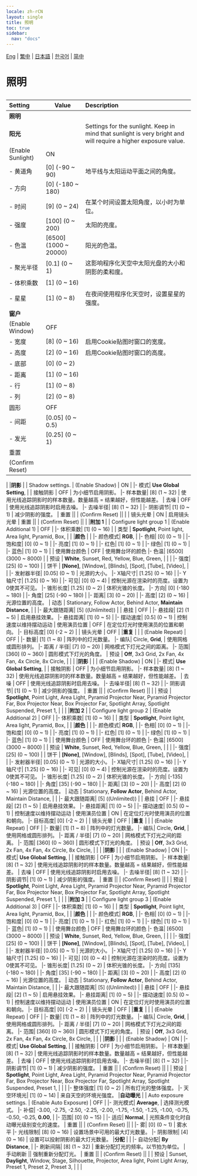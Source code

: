 ```yaml
---
locale: zh-rCN
layout: single
title: 照明
toc: true
sidebar:
  nav: "docs"
---
```

[Eng](/dancexr/menu/2025.4/scene/lighting.md) | [繁中](/tw/dancexr/menu/2025.4/scene/lighting.md) | [日本語](/jp/dancexr/menu/2025.4/scene/lighting.md) | [한국어](/kr/dancexr/menu/2025.4/scene/lighting.md) | [简中](/zh/dancexr/menu/2025.4/scene/lighting.md)
# 照明
## 
| Setting | Value | Description |
| :--- | --- | :--- |
|**照明** | | 
|**阳光** | | Settings for the sunlight. Keep in mind that sunlight is very bright and will require a higher exposure value.
| (Enable Sunlight) | ON | 
|- 黄道角| [0] (-90 ~ 90) | 地平线与太阳运动平面之间的角度。
|- 方向| [0] (-180 ~ 180) | 
|- 时间| [9] (0 ~ 24) | 在某个时间设置太阳角度，以小时为单位。
|- 强度| [100] (0 ~ 200) | 太阳的亮度。
|- 色温| [6500] (1000 ~ 20000) | 阳光的色温。
|- 聚光半径| [0.1] (0 ~ 1) | 这影响程序化天空中太阳光盘的大小和阴影的柔和度。
|- 体积乘数| [1] (0 ~ 16) | 
|- 星星| [1] (0 ~ 8) | 在夜间使用程序化天空时，设置星星的强度。
|**窗户** | | 
| (Enable Window) | OFF | 
|- 宽度| [8] (0 ~ 16) | 启用Cookie贴图时窗口的宽度。
|- 高度| [2] (0 ~ 16) | 启用Cookie贴图时窗口的高度。
|- 底部| [0] (0 ~ 2) | 
|- 距离| [1] (0 ~ 16) | 
|- 行| [1] (0 ~ 8) | 
|- 列| [2] (0 ~ 8) | 
| 圆形 | OFF | 
|- 间距| [0.05] (0 ~ 0.5) | 
|- 发光| [0.25] (0 ~ 1) | 
| 重置 || 
| (Confirm Reset) || 
|
|**阴影** | | Shadow settings.
| (Enable Shadow) | ON | 
|- 模式|  **Use Global Setting**,  | 
| 接触阴影 | OFF | 为小细节启用阴影。
|- 样本数量| [8] (1 ~ 32) | 使用光线追踪阴影时的样本数量。数量越高 = 结果越好，但性能越差。
| 去噪 | OFF | 使用光线追踪阴影时启用去噪。
|- 去噪半径| [8] (1 ~ 32) | 
|- 阴影调节| [1] (0 ~ 1) | 减少阴影的强度。
| 重置 || 
| (Confirm Reset) || 
|
| 镜头光晕 | ON | 启用镜头光晕
| 重置 || 
| (Confirm Reset) || 
|
|**附加 1** | | Configure light group 1
| (Enable Additional 1) | OFF | 
|- 体积乘数| [1] (0 ~ 16) | 
| 类型 |  **Spotlight**,  Point light,  Area light,  Pyramid,  Box,  |  |
|**颜色** | | 
|- 颜色模式|  **RGB**,  | 
|- 色相| [0] (0 ~ 1) | 
|- 饱和度| [0] (0 ~ 1) | 
|- 亮度| [1] (0 ~ 1) | 
|- 红色| [1] (0 ~ 1) | 
|- 绿色| [1] (0 ~ 1) | 
|- 蓝色| [1] (0 ~ 1) | 
| 使用舞台颜色 | OFF | 使用舞台环的颜色
|- 色温| [6500] (3000 ~ 8000) | 
| 预设 |  **White**,  Sunset,  Red,  Yellow,  Blue,  Green,  |  |
|
|- 强度| [25] (0 ~ 100) | 
| 饼干 |  **[None]**,  [Window],  [Blinds],  [Spot],  [Tube],  [Video],  |  |
|- 发射器半径| [0.05] (0 ~ 1) | 光源的大小。
|- X轴尺寸| [1.25] (0 ~ 16) | 
|- Y轴尺寸| [1.25] (0 ~ 16) | 
|- 可见| [0] (0 ~ 4) | 控制光源在渲染时的亮度。设置为0使其不可见。
|- 锥形长度| [1.25] (0 ~ 2) | 体积光锥的长度。
|- 方向| [0] (-180 ~ 180) | 
|- 角度| [25] (-90 ~ 180) | 
|- 距离| [3] (0 ~ 20) | 
|- 高度| [2] (0 ~ 16) | 光源位置的高度。
| 动态 |  Stationary,  Follow Actor,  Behind Actor,  **Maintain Distance**,  |  |
|- 最大跟随距离| [5] ((Unlimited)) | 
| 悬挂 | OFF | 
|- 悬挂段| [2] (1 ~ 5) | 启用悬挂效果。
|- 悬挂距离| [1] (0 ~ 5) | 
|- 摆动速度| [0.5] (0 ~ 1) | 控制速度以维持摆动运动
| 使用演员位置 | OFF | 在定位灯光时使用演员的位置和朝向。
|- 目标高度| [0] (-2 ~ 2) | 
| 镜头光晕 | OFF | 
|**重复** | | 
| (Enable Repeat) | OFF | 
|- 数量| [1] (1 ~ 8) | 阵列中的灯光数量。
|- 编队|  Circle,  **Grid**,  | 使用网格或圆形排列。
|- 距离 / 半径| [7] (0 ~ 20) | 网格模式下灯光之间的距离。
|- 范围| [360] (0 ~ 360) | 圆形模式下灯光的角度。
| 预设 |  **Off**,  3x3 Grid,  2x Fan,  4x Fan,  4x Circle,  8x Circle,  |  |
|
|**阴影** | | 
| (Enable Shadow) | ON | 
|- 模式|  **Use Global Setting**,  | 
| 接触阴影 | OFF | 为小细节启用阴影。
|- 样本数量| [8] (1 ~ 32) | 使用光线追踪阴影时的样本数量。数量越高 = 结果越好，但性能越差。
| 去噪 | OFF | 使用光线追踪阴影时启用去噪。
|- 去噪半径| [8] (1 ~ 32) | 
|- 阴影调节| [1] (0 ~ 1) | 减少阴影的强度。
| 重置 || 
| (Confirm Reset) || 
|
| 预设 |  **Spotlight**,  Point Light,  Area Light,  Pyramid Projector Near,  Pyramid Projector Far,  Box Projector Near,  Box Projector Far,  Spotlight Array,  Spotlight Suspended,  Preset 1,  |  |
|
|**附加 2** | | Configure light group 2
| (Enable Additional 2) | OFF | 
|- 体积乘数| [1] (0 ~ 16) | 
| 类型 |  **Spotlight**,  Point light,  Area light,  Pyramid,  Box,  |  |
|**颜色** | | 
|- 颜色模式|  **RGB**,  | 
|- 色相| [0] (0 ~ 1) | 
|- 饱和度| [0] (0 ~ 1) | 
|- 亮度| [1] (0 ~ 1) | 
|- 红色| [1] (0 ~ 1) | 
|- 绿色| [1] (0 ~ 1) | 
|- 蓝色| [1] (0 ~ 1) | 
| 使用舞台颜色 | OFF | 使用舞台环的颜色
|- 色温| [6500] (3000 ~ 8000) | 
| 预设 |  **White**,  Sunset,  Red,  Yellow,  Blue,  Green,  |  |
|
|- 强度| [25] (0 ~ 100) | 
| 饼干 |  **[None]**,  [Window],  [Blinds],  [Spot],  [Tube],  [Video],  |  |
|- 发射器半径| [0.05] (0 ~ 1) | 光源的大小。
|- X轴尺寸| [1.25] (0 ~ 16) | 
|- Y轴尺寸| [1.25] (0 ~ 16) | 
|- 可见| [0] (0 ~ 4) | 控制光源在渲染时的亮度。设置为0使其不可见。
|- 锥形长度| [1.25] (0 ~ 2) | 体积光锥的长度。
|- 方向| [-135] (-180 ~ 180) | 
|- 角度| [35] (-90 ~ 180) | 
|- 距离| [3] (0 ~ 20) | 
|- 高度| [2] (0 ~ 16) | 光源位置的高度。
| 动态 |  Stationary,  **Follow Actor**,  Behind Actor,  Maintain Distance,  |  |
|- 最大跟随距离| [5] ((Unlimited)) | 
| 悬挂 | OFF | 
|- 悬挂段| [2] (1 ~ 5) | 启用悬挂效果。
|- 悬挂距离| [1] (0 ~ 5) | 
|- 摆动速度| [0.5] (0 ~ 1) | 控制速度以维持摆动运动
| 使用演员位置 | ON | 在定位灯光时使用演员的位置和朝向。
|- 目标高度| [0] (-2 ~ 2) | 
| 镜头光晕 | OFF | 
|**重复** | | 
| (Enable Repeat) | OFF | 
|- 数量| [1] (1 ~ 8) | 阵列中的灯光数量。
|- 编队|  Circle,  **Grid**,  | 使用网格或圆形排列。
|- 距离 / 半径| [7] (0 ~ 20) | 网格模式下灯光之间的距离。
|- 范围| [360] (0 ~ 360) | 圆形模式下灯光的角度。
| 预设 |  **Off**,  3x3 Grid,  2x Fan,  4x Fan,  4x Circle,  8x Circle,  |  |
|
|**阴影** | | 
| (Enable Shadow) | ON | 
|- 模式|  **Use Global Setting**,  | 
| 接触阴影 | OFF | 为小细节启用阴影。
|- 样本数量| [8] (1 ~ 32) | 使用光线追踪阴影时的样本数量。数量越高 = 结果越好，但性能越差。
| 去噪 | OFF | 使用光线追踪阴影时启用去噪。
|- 去噪半径| [8] (1 ~ 32) | 
|- 阴影调节| [1] (0 ~ 1) | 减少阴影的强度。
| 重置 || 
| (Confirm Reset) || 
|
| 预设 |  **Spotlight**,  Point Light,  Area Light,  Pyramid Projector Near,  Pyramid Projector Far,  Box Projector Near,  Box Projector Far,  Spotlight Array,  Spotlight Suspended,  Preset 1,  |  |
|
|**附加 3** | | Configure light group 3
| (Enable Additional 3) | OFF | 
|- 体积乘数| [1] (0 ~ 16) | 
| 类型 |  **Spotlight**,  Point light,  Area light,  Pyramid,  Box,  |  |
|**颜色** | | 
|- 颜色模式|  **RGB**,  | 
|- 色相| [0] (0 ~ 1) | 
|- 饱和度| [0] (0 ~ 1) | 
|- 亮度| [1] (0 ~ 1) | 
|- 红色| [1] (0 ~ 1) | 
|- 绿色| [1] (0 ~ 1) | 
|- 蓝色| [1] (0 ~ 1) | 
| 使用舞台颜色 | OFF | 使用舞台环的颜色
|- 色温| [6500] (3000 ~ 8000) | 
| 预设 |  **White**,  Sunset,  Red,  Yellow,  Blue,  Green,  |  |
|
|- 强度| [25] (0 ~ 100) | 
| 饼干 |  **[None]**,  [Window],  [Blinds],  [Spot],  [Tube],  [Video],  |  |
|- 发射器半径| [0.05] (0 ~ 1) | 光源的大小。
|- X轴尺寸| [1.25] (0 ~ 16) | 
|- Y轴尺寸| [1.25] (0 ~ 16) | 
|- 可见| [0] (0 ~ 4) | 控制光源在渲染时的亮度。设置为0使其不可见。
|- 锥形长度| [1.25] (0 ~ 2) | 体积光锥的长度。
|- 方向| [135] (-180 ~ 180) | 
|- 角度| [35] (-90 ~ 180) | 
|- 距离| [3] (0 ~ 20) | 
|- 高度| [2] (0 ~ 16) | 光源位置的高度。
| 动态 |  Stationary,  **Follow Actor**,  Behind Actor,  Maintain Distance,  |  |
|- 最大跟随距离| [5] ((Unlimited)) | 
| 悬挂 | OFF | 
|- 悬挂段| [2] (1 ~ 5) | 启用悬挂效果。
|- 悬挂距离| [1] (0 ~ 5) | 
|- 摆动速度| [0.5] (0 ~ 1) | 控制速度以维持摆动运动
| 使用演员位置 | ON | 在定位灯光时使用演员的位置和朝向。
|- 目标高度| [0] (-2 ~ 2) | 
| 镜头光晕 | OFF | 
|**重复** | | 
| (Enable Repeat) | OFF | 
|- 数量| [1] (1 ~ 8) | 阵列中的灯光数量。
|- 编队|  Circle,  **Grid**,  | 使用网格或圆形排列。
|- 距离 / 半径| [7] (0 ~ 20) | 网格模式下灯光之间的距离。
|- 范围| [360] (0 ~ 360) | 圆形模式下灯光的角度。
| 预设 |  **Off**,  3x3 Grid,  2x Fan,  4x Fan,  4x Circle,  8x Circle,  |  |
|
|**阴影** | | 
| (Enable Shadow) | ON | 
|- 模式|  **Use Global Setting**,  | 
| 接触阴影 | OFF | 为小细节启用阴影。
|- 样本数量| [8] (1 ~ 32) | 使用光线追踪阴影时的样本数量。数量越高 = 结果越好，但性能越差。
| 去噪 | OFF | 使用光线追踪阴影时启用去噪。
|- 去噪半径| [8] (1 ~ 32) | 
|- 阴影调节| [1] (0 ~ 1) | 减少阴影的强度。
| 重置 || 
| (Confirm Reset) || 
|
| 预设 |  **Spotlight**,  Point Light,  Area Light,  Pyramid Projector Near,  Pyramid Projector Far,  Box Projector Near,  Box Projector Far,  Spotlight Array,  Spotlight Suspended,  Preset 1,  |  |
|
|- 整体强度| [1] (0 ~ 2) | 所有灯光的整体强度。
|- 天空环境光| [1] (0 ~ 14) | 来自天空的环境光强度。
|**自动曝光** | | Auto exposure settings.
| (Enable Auto Exposure) | OFF | 
|- 测光模式|  **Average**,  | 选择测光模式。
|- 补偿|  -3.00,  -2.75,  -2.50,  -2.25,  -2.00,  -1.75,  -1.50,  -1.25,  -1.00,  -0.75,  -0.50,  -0.25,  **0.00**,  | 
|- 范围| [0] (0 ~ 15) | 
|- 适应|  **Normal**,  | 光照条件变化时自动曝光级别变化的速度。
| 重置 || 
| (Confirm Reset) || 
|
|- 雾| [0] (0 ~ 1) | 雾水平
|- 光线限制| [8] (0 ~ 16) | 设置场景中可用的最大灯光数量。
|- 阴影限制| [4] (0 ~ 16) | 设置可以投射阴影的最大灯光数量。
|**分配** | | 
|- 自动分配|  **By Distance**,  | 
|- 刷新间隔| [8] (1 ~ 32) | 重新分配灯光的频率。以节拍为单位。
| 手动刷新 || 强制重新分配灯光。
| 重置 || 
| (Confirm Reset) || 
|
| 预设 |  Sunset,  **Daylight**,  Window,  Stage,  Silhouette,  Projector,  Area light,  Point Light Array,  Preset 1,  Preset 2,  Preset 3,  |  |
|
